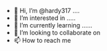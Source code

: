 - 👋 Hi, I’m @hardy317 ....
- 👀 I’m interested in .....
- 🌱 I’m currently learning ......
- 💞️ I’m looking to collaborate on 
- 📫 How to reach me 

<!---
hardy317/hardy317 is a ✨ special ✨ repository because its `README.md` (this file) appears on your GitHub profile.
You can click the Preview link to take a look at your changes.
--->
